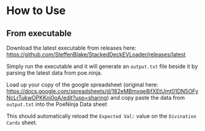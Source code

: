 # How to Use

## From executable

Download the latest executable from releases here: https://github.com/SteffenBlake/StackedDeckEVLoader/releases/latest

Simply run the executable and it will generate an `output.txt` file beside it by parsing the latest data from poe.ninja.

Load up your copy of the google spreadsheet (original here: https://docs.google.com/spreadsheets/d/182eMBmvqe8ifXEtUmt01DN5OFyNcLrTukwOPKKni0oA/edit?usp=sharing) and copy paste the data from `output.txt` into the PoeNinja Data sheet

This should automatically reload the `Expected Val:` value on the `Divination Cards` sheet.

